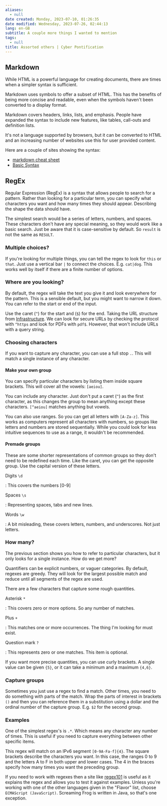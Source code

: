 ```yaml
---
aliases:
  - null
date created: Monday, 2023-07-10, 01:26:35
date modified: Wednesday, 2023-07-26, 02:44:13
lang: en-GB
subtitle: A couple more things I wanted to mention
tags:
  - null
title: Assorted others | Cyber Pontification
---
```



## Markdown

While HTML is a powerful language for creating documents, there are times when a simpler syntax is sufficient.

Markdown uses symbols to offer a subset of HTML. This has the benefits of being more concise and readable, even when the symbols haven't been converted to a display format.

Markdown covers headers, links, lists, and emphasis. People have expanded the syntax to include new features, like tables, call-outs and definition lists.

It's not a language supported by browsers, but it can be converted to HTML and an increasing number of websites use this for user provided content.

Here are a couple of sites showing the syntax:

- [markdown cheat sheet](https://www.markdown-cheatsheet.com/)
- [Basic Syntax](https://www.markdownguide.org/basic-syntax)

## RegEx

Regular Expression (RegEx) is a syntax that allows people to search for a pattern. Rather than looking for a particular term, you can specify what characters you want and how many times they should appear. Describing the shape the data should have.

The simplest search would be a series of letters, numbers, and spaces. These characters don't have any special meaning, so they would work like a basic search. Just be aware that it is case-sensitive by default. So `result` is not the same as `RESULT`.

### Multiple choices?

If you're looking for multiple things, you can tell the regex to look for `this` or `that`. Just use a vertical bar `|` to connect the choices. E.g. `cat|dog`. This works well by itself if there are a finite number of options.

### Where are you looking?

By default, the regex will take the text you give it and look everywhere for the pattern. This is a sensible default, but you might want to narrow it down. You can refer to the start or end of the input.

Use the caret (`^`) for the start and (`$`) for the end. Taking the URL structure from [Infrastructure](/infrastructure.html). We can look for secure URLs by checking the protocol with `^https` and look for PDFs with `pdf$`. However, that won't include URLs with a query string.

### Choosing characters

If you want to capture any character, you can use a full stop `.`. This will match a single instance of any character.

#### Make your own group

You can specify particular characters by listing them inside square brackets. This will cover all the vowels: `[aeiou]`.

You can include any character. Just don't put a caret (`^`) as the first character, as this changes the group to mean anything except these characters. `[^aeiou]` matches anything but vowels.

You can also use ranges. So you can get all letters with `[A-Za-z]`. This works as computers represent all characters with numbers, so groups like letters and numbers are stored sequentially. While you could look for less intuitive sequences to use as a range, it wouldn't be recommended.

#### Premade groups

These are some shorter representations of common groups so they don't need to be redefined each time. Like the caret, you can get the opposite group. Use the capital version of these letters.

Digits `\d`

: This covers the numbers [0-9]

Spaces `\s`

: Representing spaces, tabs and new lines.

Words `\w`

: A bit misleading, these covers letters, numbers, and underscores. Not just letters.

### How many?

The previous section shows you how to refer to particular characters, but it only looks for a single instance. How do we get more?

Quantifiers can be explicit numbers, or vaguer categories. By default, regexes are greedy. They will look for the largest possible match and reduce until all segments of the regex are used.

There are a few characters that capture some rough quantities.

Asterisk `*`

: This covers zero or more options. So any number of matches.

Plus `+`

: This matches one or more occurrences. The thing I'm looking for must exist.

Question mark `?`

: This represents zero or one matches. This item is optional.

If you want more precise quantities, you can use curly brackets. A single value can be given `{5}`, or it can take a minimum and a maximum `{4,6}`.

### Capture groups

Sometimes you just use a regex to find a match. Other times, you need to do something with parts of the match. Wrap the parts of interest in brackets `()` and then you can reference them in a substitution using a dollar and the ordinal number of the capture group. E.g. `$2` for the second group.

### Examples

One of the simplest regex's is `.*`. Which means any character any number of times. This is useful if you need to capture everything between other specific items.

This regex will match on an IPv6 segment `[0-9A-Fa-f]{4}`. The square brackets describe the characters you want. In this case, the ranges 0 to 9 and the letters A to F in both upper and lower cases. The 4 in the braces specify how many times you want the preceding group.

If you need to work with regexes then a site like [regex101](https://regex101.com/) is useful as it explains the regex and allows you to test it against examples. Unless you're working with one of the other languages given in the "Flavor" list, choose `ECMAScript (JavaScript)`. Screaming Frog is written in Java, so that's one exception.
